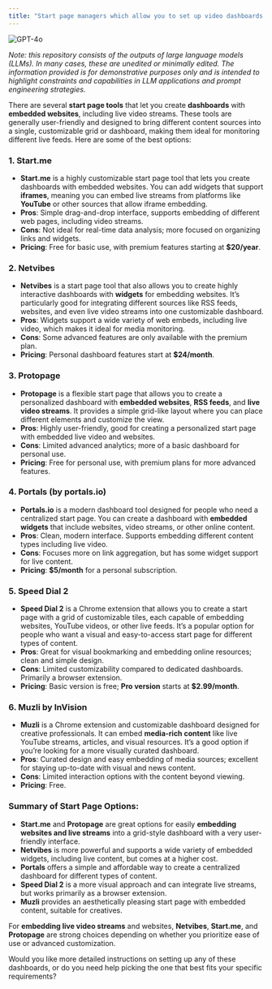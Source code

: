 ```yaml
---
title: "Start page managers which allow you to set up video dashboards potentially"
---
```

![GPT-4o](https://img.shields.io/badge/GPT--4o-3333FF?style=for-the-badge&logo=openai&logoColor=white)



*Note: this repository consists of the outputs of large language models (LLMs). In many cases, these are unedited or minimally edited. The information provided is for demonstrative purposes only and is intended to highlight constraints and capabilities in LLM applications and prompt engineering strategies.*


There are several **start page tools** that let you create **dashboards** with **embedded websites**, including live video streams. These tools are generally user-friendly and designed to bring different content sources into a single, customizable grid or dashboard, making them ideal for monitoring different live feeds. Here are some of the best options:

### 1. **Start.me**
- **Start.me** is a highly customizable start page tool that lets you create dashboards with embedded websites. You can add widgets that support **iframes**, meaning you can embed live streams from platforms like **YouTube** or other sources that allow iframe embedding.
- **Pros**: Simple drag-and-drop interface, supports embedding of different web pages, including video streams.
- **Cons**: Not ideal for real-time data analysis; more focused on organizing links and widgets.
- **Pricing**: Free for basic use, with premium features starting at **$20/year**.

### 2. **Netvibes**
- **Netvibes** is a start page tool that also allows you to create highly interactive dashboards with **widgets** for embedding websites. It’s particularly good for integrating different sources like RSS feeds, websites, and even live video streams into one customizable dashboard.
- **Pros**: Widgets support a wide variety of web embeds, including live video, which makes it ideal for media monitoring.
- **Cons**: Some advanced features are only available with the premium plan.
- **Pricing**: Personal dashboard features start at **$24/month**.

### 3. **Protopage**
- **Protopage** is a flexible start page that allows you to create a personalized dashboard with **embedded websites**, **RSS feeds**, and **live video streams**. It provides a simple grid-like layout where you can place different elements and customize the view.
- **Pros**: Highly user-friendly, good for creating a personalized start page with embedded live video and websites.
- **Cons**: Limited advanced analytics; more of a basic dashboard for personal use.
- **Pricing**: Free for personal use, with premium plans for more advanced features.

### 4. **Portals** (by **portals.io**)
- **Portals.io** is a modern dashboard tool designed for people who need a centralized start page. You can create a dashboard with **embedded widgets** that include websites, video streams, or other online content.
- **Pros**: Clean, modern interface. Supports embedding different content types including live video.
- **Cons**: Focuses more on link aggregation, but has some widget support for live content.
- **Pricing**: **$5/month** for a personal subscription.

### 5. **Speed Dial 2**
- **Speed Dial 2** is a Chrome extension that allows you to create a start page with a grid of customizable tiles, each capable of embedding websites, YouTube videos, or other live feeds. It’s a popular option for people who want a visual and easy-to-access start page for different types of content.
- **Pros**: Great for visual bookmarking and embedding online resources; clean and simple design.
- **Cons**: Limited customizability compared to dedicated dashboards. Primarily a browser extension.
- **Pricing**: Basic version is free; **Pro version** starts at **$2.99/month**.

### 6. **Muzli** by InVision
- **Muzli** is a Chrome extension and customizable dashboard designed for creative professionals. It can embed **media-rich content** like live YouTube streams, articles, and visual resources. It’s a good option if you’re looking for a more visually curated dashboard.
- **Pros**: Curated design and easy embedding of media sources; excellent for staying up-to-date with visual and news content.
- **Cons**: Limited interaction options with the content beyond viewing.
- **Pricing**: Free.

### Summary of Start Page Options:
- **Start.me** and **Protopage** are great options for easily **embedding websites and live streams** into a grid-style dashboard with a very user-friendly interface.
- **Netvibes** is more powerful and supports a wide variety of embedded widgets, including live content, but comes at a higher cost.
- **Portals** offers a simple and affordable way to create a centralized dashboard for different types of content.
- **Speed Dial 2** is a more visual approach and can integrate live streams, but works primarily as a browser extension.
- **Muzli** provides an aesthetically pleasing start page with embedded content, suitable for creatives.

For **embedding live video streams** and websites, **Netvibes**, **Start.me**, and **Protopage** are strong choices depending on whether you prioritize ease of use or advanced customization.

Would you like more detailed instructions on setting up any of these dashboards, or do you need help picking the one that best fits your specific requirements?